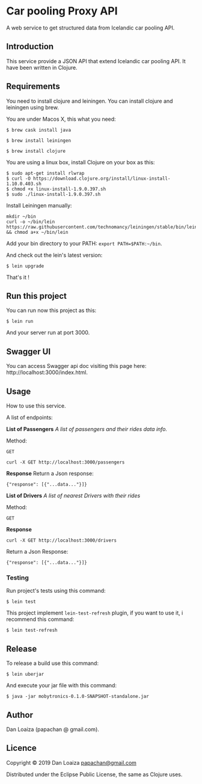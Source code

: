 # Car pooling Proxy API

A web service to get structured data from Icelandic car pooling API.

## Introduction

This service provide a JSON API that extend Icelandic car pooling API. It have been written in Clojure.

## Requirements

You need to install clojure and leiningen. You can install clojure and leiningen using brew.

You are under Macos X, this what you need:

```
$ brew cask install java
```

```
$ brew install leiningen
```

```
$ brew install clojure
```

You are using a linux box, install Clojure on your box as this:

```
$ sudo apt-get install rlwrap
$ curl -O https://download.clojure.org/install/linux-install-1.10.0.403.sh
$ chmod +x linux-install-1.9.0.397.sh
$ sudo ./linux-install-1.9.0.397.sh
```

Install Leiningen manually:

```
mkdir ~/bin
curl -o ~/bin/lein https://raw.githubusercontent.com/technomancy/leiningen/stable/bin/lein && chmod a+x ~/bin/lein
```
Add your bin directory to your PATH: `export PATH=$PATH:~/bin`.

And check out the lein's latest version:

```
$ lein upgrade
```

That's it !


## Run this project

You can run now this project as this:

```
$ lein run
```

And your server run at port 3000.

## Swagger UI

You can access Swagger api doc visiting this page here: http://localhost:3000/index.html.

## Usage

How to use this service.

A list of endpoints:

**List of Passengers**
_A list of passengers and their rides data info._

Method:

`GET`

```
curl -X GET http://localhost:3000/passengers
```

**Response**
Return a Json response:

```
{"response": [{"...data..."}]}
```


**List of Drivers**
_A list of nearest Drivers with their rides_

Method:

`GET`


**Response**

```
curl -X GET http://localhost:3000/drivers
```

Return a Json Response:

```
{"response": [{"...data..."}]}
```

### Testing

Run project's tests using this command:

```
$ lein test
```

This project implement `lein-test-refresh` plugin, if you want to use
it, i recommend this command:

```
$ lein test-refresh
```

## Release

To release a build use this command:

```
$ lein uberjar
```

And execute your jar file with this command:

```
$ java -jar mobytronics-0.1.0-SNAPSHOT-standalone.jar
```

## Author

Dan Loaiza (papachan @ gmail.com).

## Licence

Copyright © 2019 Dan Loaiza <papachan@gmail.com>

Distributed under the Eclipse Public License, the same as Clojure uses.
